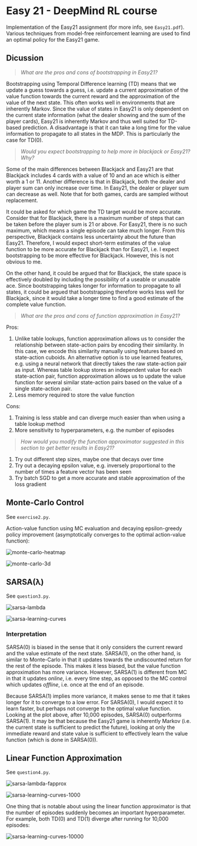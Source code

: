 # Easy 21 - DeepMind RL course

Implementation of the Easy21 assignment (for more info, see `Easy21.pdf`). Various techniques from model-free reinforcement learning are used to find an optimal policy for the Easy21 game.

## Dicussion

> _What are the pros and cons of bootstrapping in Easy21?_

Bootstrapping using Temporal Difference learning (TD) means that we update a guess towards a guess, i.e. update a current approximation of the value function towards the current reward and the approximation of the value of the next state. This often works well in environments that are inherently Markov. Since the value of states in Easy21 is only dependent on the current state information (what the dealer showing and the sum of the player cards), Easy21 is inherently Markov and thus well suited for TD-based prediction. A disadvantage is that it can take a long time for the value information to propagate to all states in the MDP. This is particularly the case for TD(0).

> _Would you expect bootstrapping to help more in blackjack or Easy21?  Why?_

Some of the main differences between Blackjack and Easy21 are that Blackjack includes 4 cards with a value of 10 and an ace which is either worth a 1 or 11. Another difference is that in Blackjack, both the dealer and player sum can only increase over time. In Easy21, the dealer or player sum can decrease as well. Note that for both games, cards are sampled without replacement.

It could be asked for which game the TD target would be more accurate. Consider that for Blackjack, there is a maximum number of steps that can be taken before the player sum is 21 or above. For Easy21, there is no such maximum, which means a single episode can take much longer. From this perspective, Blackjack contains less uncertainty about the future than Easy21. Therefore, I would expect short-term estimates of the value function to be more accurate for Blackjack than for Easy21, i.e. I expect bootstrapping to be more effective for Blackjack. However, this is not obvious to me.

On the other hand, it could be argued that for Blackjack, the state space is effectively doubled by including the possibility of a useable or unusable ace. Since bootstrapping takes longer for information to propagate to all states, it could be argued that bootstrapping therefore works less well for Blackjack, since it would take a longer time to find a good estimate of the complete value function.

> _What are the pros and cons of function approximation in Easy21?_

Pros:

1. Unlike table lookups, function approximation allows us to consider the relationship between state-action pairs by encoding their similarity. In this case, we encode this similarity manually using features based on state-action cuboids. An alternative option is to use learned features, e.g. using a neural network that directly takes the raw state-action pair as input. Whereas table lookup stores an independent value for each state-action pair, function approximation allows us to update the value function for several similar state-action pairs based on the value of a single state-action pair.
2. Less memory required to store the value function 

Cons:

1. Training is less stable and can diverge much easier than when using a table lookup method
2. More sensitivity to hyperparameters, e.g. the number of episodes

> _How would you modify the function approximator suggested in this section to get better results in Easy21?_

1. Try out different step sizes, maybe one that decays over time
2. Try out a decaying epsilon value, e.g. inversely proportional to the number of times a feature vector has been seen
3. Try batch SGD to get a more accurate and stable approximation of the loss gradient

## Monte-Carlo Control

See `exercise2.py`.

Action-value function using MC evaluation and decaying epsilon-greedy policy improvement (asymptotically converges to the optimal action-value function):

![monte-carlo-heatmap](img/mc-500000-heatmap.png)

![monte-carlo-3d](img/mc-500000-3d.png)

## SARSA(λ)

See `question3.py`.

![sarsa-lambda](img/sarsa-lambda-against-msa.png)

![sarsa-learning-curves](img/sarsa-lambda-learning-curves-10000.png)

### Interpretation

SARSA(0) is biased in the sense that it only considers the current reward and the value estimate of the next state. SARSA(1), on the other hand, is similar to Monte-Carlo in that it updates towards the undiscounted return for the rest of the episode. This makes it less biased, but the value function approximation has more variance. However, SARSA(1) is different from MC in that it updates _online_, i.e. every time step, as opposed to the MC control which updates _offline_, i.e. once at the end of an episode.

Because SARSA(1) implies more variance, it makes sense to me that it takes longer for it to converge to a low error. For SARSA(0), I would expect it to learn faster, but perhaps not converge to the optimal value function. Looking at the plot above, after 10,000 episodes, SARSA(0) outperforms SARSA(1). It may be that because the Easy21 game is inherently Markov (i.e. the current state is sufficient to predict the future), looking at only the immediate reward and state value is sufficient to effectively learn the value function (which is done in SARSA(0)).

## Linear Function Approximation

See `question4.py`.

![sarsa-lambda-fapprox](img/sarsa-fapprox-lambda-against-msa.png)

![sarsa-learning-curves-1000](img/sarsa-lambda-fapprox-learning-curves-1000.png)

One thing that is notable about using the linear function approximator is that the number of episodes suddenly becomes an important hyperparameter. For example, both TD(0) and TD(1) diverge after running for 10,000 episodes:

![sarsa-learning-curves-10000](img/sarsa-lambda-fapprox-learning-curves-10000.png)